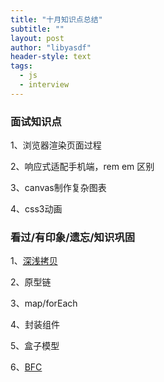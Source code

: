 ```yaml
---
title: "十月知识点总结"
subtitle: ""
layout: post
author: "libyasdf"
header-style: text
tags:
  - js
  - interview
---
```


### 面试知识点
1、浏览器渲染页面过程  

2、响应式适配手机端，rem em 区别

3、canvas制作复杂图表

4、css3动画

### 看过/有印象/遗忘/知识巩固

1、[深浅拷贝](https://juejin.im/post/6844903493925371917)  

2、原型链

3、map/forEach

4、封装组件

5、盒子模型

6、[BFC](https://blog.csdn.net/sinat_36422236/article/details/88763187)  

